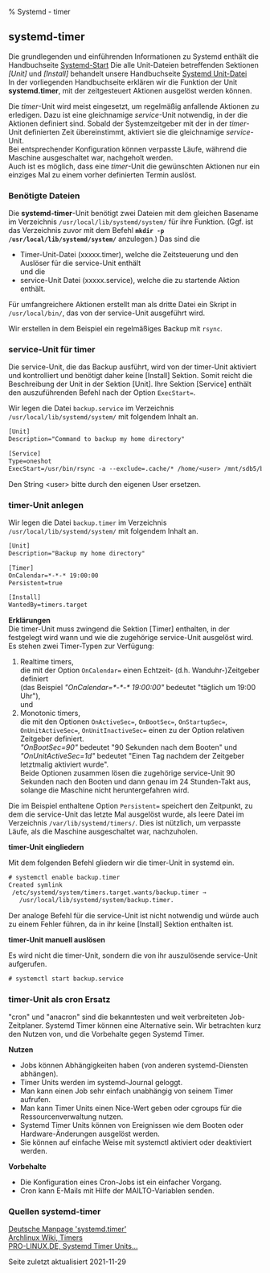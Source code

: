 % Systemd - timer

## systemd-timer

Die grundlegenden und einführenden Informationen zu Systemd enthält die Handbuchseite [Systemd-Start](./systemd-start_de.md#systemd-der-system--und-dienste-manager) Die alle Unit-Dateien betreffenden Sektionen *[Unit]* und *[Install]* behandelt unsere Handbuchseite [Systemd Unit-Datei](./systemd-unit-datei_de.md#systemd-unit-datei)  
In der vorliegenden Handbuchseite erklären wir die Funktion der Unit **systemd.timer**, mit der zeitgesteuert Aktionen ausgelöst werden können.

Die *timer*-Unit wird meist eingesetzt, um regelmäßig anfallende Aktionen zu erledigen. Dazu ist eine gleichnamige *service*-Unit notwendig, in der die Aktionen definiert sind. Sobald der Systemzeitgeber mit der in der *timer*-Unit definierten Zeit übereinstimmt, aktiviert sie die gleichnamige *service*-Unit.  
Bei entsprechender Konfiguration können verpasste Läufe, während die Maschine ausgeschaltet war, nachgeholt werden.  
Auch ist es möglich, dass eine *timer*-Unit die gewünschten Aktionen nur ein einziges Mal zu einem vorher definierten Termin auslöst.

### Benötigte Dateien

Die **systemd-timer**-Unit benötigt zwei Dateien mit dem gleichen Basename im Verzeichnis `/usr/local/lib/systemd/system/` für ihre Funktion. (Ggf. ist das Verzeichnis zuvor mit dem Befehl **`mkdir -p /usr/local/lib/systemd/system/`** anzulegen.) Das sind die

+ Timer-Unit-Datei (xxxxx.timer), welche die Zeitsteuerung und den Auslöser für die service-Unit enthält  
    und die  
+ service-Unit Datei (xxxxx.service), welche die zu startende Aktion enthält.

Für umfangreichere Aktionen erstellt man als dritte Datei ein Skript in `/usr/local/bin/`, das von der service-Unit ausgeführt wird.

Wir erstellen in dem Beispiel ein regelmäßiges Backup mit `rsync`.

### service-Unit für timer

Die service-Unit, die das Backup ausführt, wird von der timer-Unit aktiviert und kontrolliert und benötigt daher keine [Install] Sektion. Somit reicht die Beschreibung der Unit in der Sektion [Unit]. Ihre Sektion [Service] enthält den auszuführenden Befehl nach der Option `ExecStart=`.

Wir legen die Datei `backup.service` im Verzeichnis `/usr/local/lib/systemd/system/` mit folgendem Inhalt an.

~~~txt
[Unit]
Description="Command to backup my home directory"

[Service]
Type=oneshot
ExecStart=/usr/bin/rsync -a --exclude=.cache/* /home/<user> /mnt/sdb5/backup/home/
~~~

Den String \<user\> bitte durch den eigenen User ersetzen.

### timer-Unit anlegen

Wir legen die Datei `backup.timer` im Verzeichnis `/usr/local/lib/systemd/system/` mit folgendem Inhalt an.

~~~txt
[Unit]
Description="Backup my home directory"

[Timer]
OnCalendar=*-*-* 19:00:00
Persistent=true

[Install]
WantedBy=timers.target
~~~

**Erklärungen**  
Die timer-Unit muss zwingend die Sektion [Timer] enthalten, in der festgelegt wird wann und wie die zugehörige service-Unit ausgelöst wird.  
Es stehen zwei Timer-Typen zur Verfügung:

1. Realtime timers,  
    die mit der Option `OnCalendar=` einen Echtzeit- (d.h. Wanduhr-)Zeitgeber definiert  
    (das Beispiel *"OnCalendar=\*-\*-\* 19:00:00"* bedeutet "täglich um 19:00 Uhr"),  
    und  
2. Monotonic timers,  
    die mit den Optionen `OnActiveSec=`, `OnBootSec=`, `OnStartupSec=`, `OnUnitActiveSec=`, `OnUnitInactiveSec=` einen zu der Option relativen Zeitgeber definiert.  
    *"OnBootSec=90"* bedeutet "90 Sekunden nach dem Booten" und  
    *"OnUnitActiveSec=1d"* bedeutet "Einen Tag nachdem der Zeitgeber letztmalig aktiviert wurde".  
    Beide Optionen zusammen lösen die zugehörige service-Unit 90 Sekunden nach den Booten und dann genau im 24 Stunden-Takt aus, solange die Maschine nicht heruntergefahren wird.

Die im Beispiel enthaltene Option `Persistent=` speichert den Zeitpunkt, zu dem die service-Unit das letzte Mal ausgelöst wurde, als leere Datei im Verzeichnis `/var/lib/systemd/timers/`. Dies ist nützlich, um verpasste Läufe, als die Maschine ausgeschaltet war, nachzuholen.

**timer-Unit eingliedern**

Mit dem folgenden Befehl gliedern wir die timer-Unit in systemd ein.

~~~txt
# systemctl enable backup.timer
Created symlink
 /etc/systemd/system/timers.target.wants/backup.timer →
   /usr/local/lib/systemd/system/backup.timer.
~~~

Der analoge Befehl für die service-Unit ist nicht notwendig und würde auch zu einem Fehler führen, da in ihr keine [Install] Sektion enthalten ist.

**timer-Unit manuell auslösen**

Es wird nicht die timer-Unit, sondern die von ihr auszulösende service-Unit aufgerufen.

~~~txt
# systemctl start backup.service
~~~

### timer-Unit als cron Ersatz

"cron" und "anacron" sind die bekanntesten und weit verbreiteten Job-Zeitplaner. Systemd Timer können eine Alternative sein. Wir betrachten kurz den Nutzen von, und die Vorbehalte gegen Systemd Timer.

**Nutzen**

+ Jobs können Abhängigkeiten haben (von anderen systemd-Diensten abhängen).
+ Timer Units werden im systemd-Journal geloggt.
+ Man kann einen Job sehr einfach unabhängig von seinem Timer aufrufen.
+ Man kann Timer Units einen Nice-Wert geben oder cgroups für die Ressourcenverwaltung nutzen.
+ Systemd Timer Units können von Ereignissen wie dem Booten oder Hardware-Änderungen ausgelöst werden.
+ Sie können auf einfache Weise mit systemctl aktiviert oder deaktiviert werden.

**Vorbehalte**

+ Die Konfiguration eines Cron-Jobs ist ein einfacher Vorgang.
+ Cron kann E-Mails mit Hilfe der MAILTO-Variablen senden. 

### Quellen systemd-timer

[Deutsche Manpage 'systemd.timer'](https://manpages.debian.org/testing/manpages-de/systemd.timer.5.de.html)  
[Archlinux Wiki, Timers](https://wiki.archlinux.org/index.php/Systemd/Timers)  
[PRO-LINUX.DE, Systemd Timer Units...](https://www.pro-linux.de/artikel/2/1992/systemd-timer-units-f%C3%BCr-zeitgesteuerte-aufgaben-verwenden.html)

<div id="rev">Seite zuletzt aktualisiert 2021-11-29</div>

